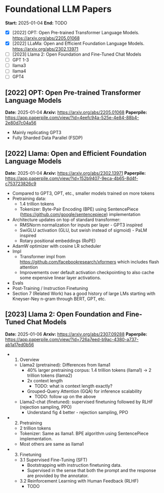 # Foundational LLM Papers

**Start:** 2025-01-04
**End:** TODO

- [X] [2022] OPT: Open Pre-trained Transformer Language Models. <https://arxiv.org/abs/2205.01068>
- [X] [2022] LLaMa: Open and Efficient Foundation Language Models. <https://arxiv.org/abs/2302.13971>
- [ ] [2023] Llama 2: Open Foundation and Fine-Tuned Chat Models
- [ ] GPT 1-3
- [ ] llama3
- [ ] llama4
- [ ] GPT4

## [2022] OPT: Open Pre-trained Transformer Language Models

**Date:** 2025-01-04
**Arxiv:** <https://arxiv.org/abs/2205.01068>
**Paperpile:** <https://app.paperpile.com/view/?id=4eefc94a-525e-4e84-88b4-2e80d7c04a56>

- Mainly replicating GPT3
- Fully Sharded Data Parallel (FSDP)

## [2022] Llama: Open and Efficient Foundation Language Models

**Date:** 2025-01-04
**Arxiv:** <https://arxiv.org/abs/2302.13971>
**Paperpile:** <https://app.paperpile.com/view/?id=152b9407-9eca-4b65-8d4f-c753723826c9>

- Compared to GPT3, OPT, etc., smaller models trained on more tokens
- Pretraining data:
  - 1.4 trillion tokens
  - Tokenizer: Byte-Pair Encoding (BPE) using SentencePiece (<https://github.com/google/sentencepiece>) implementation
- Architecture updates on top of standard transformer:
  - RMSNorm normalization for inputs per layer - GPT3 inspired
  - SwiGLU activation (GLU, but swish instead of sigmoid) - PaLM inspired
  - Rotary positional embeddings (RoPE)
- AdamW optimizer with cosine LR scheduler
- Impl
  - Transformer impl from <https://github.com/facebookresearch/xformers> which includes flash attention
  - Improvements over default activation checkpointing to also cache some expensive linear layer activations.
- Evals
- Post-Training / Instruction Finetuning
- Section 7 (Related Work) has a good history of large LMs starting with Kneyser-Ney n-gram through BERT, GPT, etc.

## [2023] Llama 2: Open Foundation and Fine-Tuned Chat Models

**Date:** 2025-01-06
**Arxiv:** <https://arxiv.org/abs/2307.09288>
**Paperpile:** <https://app.paperpile.com/view/?id=726a7eed-b9ac-4380-a737-ab1a17ed0b56>

- 1. Overview
  - Llama2 (pretrained): Differences from llama1
    - 40% larger pretraining corpus: 1.4 trillion tokens (llama1) -> 2 trillion tokens (llama2)
    - 2x context length
      - TODO: what is context length exactly?
    - Grouped-Query Attention (GQA) for inference scalability
      - TODO: follow up on the above
  - Llama2-chat (finetuned): supervised finetuning followed by RLHF (rejection sampling, PPO)
    - Understand fig 4 better - rejection sampling, PPO
- 2. Pretraining
  - 2 trillion tokens
  - Tokenizer: Same as llama1. BPE algorithm using SentencePiece implementation.
  - Most others are same as llama1
- 3. Finetuning
  - 3.1 Supervised Fine-Tuning (SFT)
    - Bootstrapping with instruction finetuning data.
    - Supervised in the sense that both the prompt and the response are provided by the annotator.
  - 3.2 Reinforcement Learning with Human Feedback (RLHF)
    - TODO
